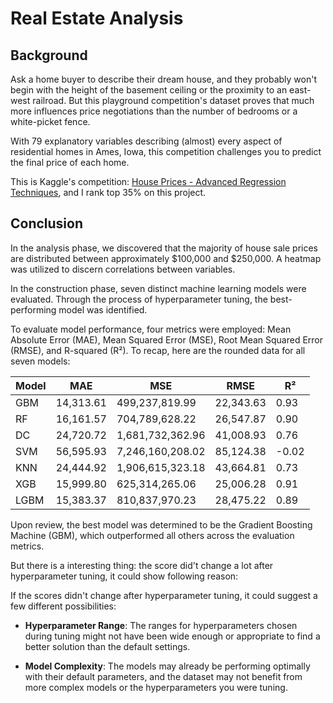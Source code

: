 # Real Estate Analysis

## Background

Ask a home buyer to describe their dream house, and they probably won't begin with the height of the basement ceiling or the proximity to an east-west railroad. But this playground competition's dataset proves that much more influences price negotiations than the number of bedrooms or a white-picket fence.

With 79 explanatory variables describing (almost) every aspect of residential homes in Ames, Iowa, this competition challenges you to predict the final price of each home.

This is Kaggle's competition: [House Prices - Advanced Regression Techniques](https://www.kaggle.com/competitions/house-prices-advanced-regression-techniques/overview), and I rank top 35% on this project.

## Conclusion

In the analysis phase, we discovered that the majority of house sale prices are distributed between approximately $100,000 and $250,000. A heatmap was utilized to discern correlations between variables.

In the construction phase, seven distinct machine learning models were evaluated. Through the process of hyperparameter tuning, the best-performing model was identified.

To evaluate model performance, four metrics were employed: Mean Absolute Error (MAE), Mean Squared Error (MSE), Root Mean Squared Error (RMSE), and R-squared (R²). To recap, here are the rounded data for all seven models:


| Model | MAE      | MSE            | RMSE     | R²   |
|-------|----------|----------------|----------|------|
| GBM   | 14,313.61 | 499,237,819.99 | 22,343.63 | 0.93 |
| RF    | 16,161.57 | 704,789,628.22 | 26,547.87 | 0.90 |
| DC    | 24,720.72 | 1,681,732,362.96 | 41,008.93 | 0.76 |
| SVM   | 56,595.93 | 7,246,160,208.02 | 85,124.38 | -0.02 |
| KNN   | 24,444.92 | 1,906,615,323.18 | 43,664.81 | 0.73 |
| XGB   | 15,999.80 | 625,314,265.06 | 25,006.28 | 0.91 |
| LGBM  | 15,383.37 | 810,837,970.23 | 28,475.22 | 0.89 |

Upon review, the best model was determined to be the Gradient Boosting Machine (GBM), which outperformed all others across the evaluation metrics.

But there is a interesting thing: the score did't change a lot after hyperparameter tuning, it could show following reason:

If the scores didn't change after hyperparameter tuning, it could suggest a few different possibilities:

-  **Hyperparameter Range**: The ranges for hyperparameters chosen during tuning might not have been wide enough or appropriate to find a better solution than the default settings.

-  **Model Complexity**: The models may already be performing optimally with their default parameters, and the dataset may not benefit from more complex models or the hyperparameters you were tuning.
